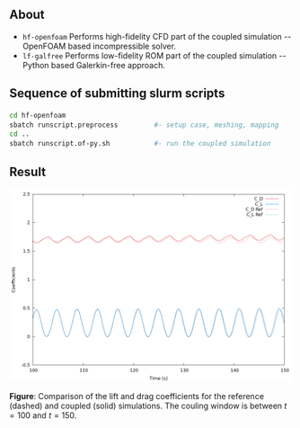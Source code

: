 ## About
- `hf-openfoam` Performs high-fidelity CFD part of the coupled simulation -- OpenFOAM based incompressible solver.
- `lf-galfree` Performs low-fidelity ROM part of the coupled simulation -- Python based Galerkin-free approach.

## Sequence of submitting slurm scripts
```sh
cd hf-openfoam
sbatch runscript.preprocess         #- setup case, meshing, mapping
cd ..
sbatch runscript.of-py.sh           #- run the coupled simulation
```

## Result
![coefficients](images/plot_ClCd.precice.galfree.png)

**Figure**: Comparison of the lift and drag coefficients for the reference (dashed) and coupled (solid) simulations.
The couling window is between $t=100$ and $t=150$.